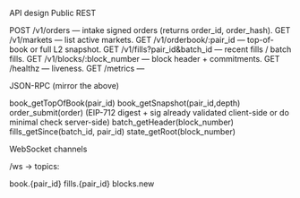 API design
Public REST

POST /v1/orders — intake signed orders (returns order_id, order_hash).
GET /v1/markets — list active markets.
GET /v1/orderbook/:pair_id — top-of-book or full L2 snapshot.
GET /v1/fills?pair_id&batch_id — recent fills / batch fills.
GET /v1/blocks/:block_number — block header + commitments.
GET /healthz — liveness.
GET /metrics —

JSON-RPC (mirror the above)

book_getTopOfBook(pair_id)
book_getSnapshot(pair_id,depth)
order_submit(order) (EIP-712 digest + sig already validated client-side or do minimal check server-side)
batch_getHeader(block_number)
fills_getSince(batch_id, pair_id)
state_getRoot(block_number)

WebSocket channels

/ws → topics:

book.{pair_id} 
fills.{pair_id}
blocks.new
